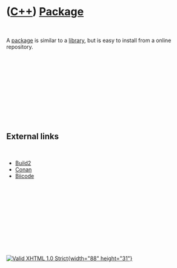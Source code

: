 



 

 

 

 

 

([C++](Cpp.htm)) [Package](CppPackage.htm)
==========================================

 

A [package](CppPackage.htm) is similar to a [library](CppLibrary.htm),
but is easy to install from a online repository.

 

 

 

 

 

 

External links
--------------

 

-   [Build2](www.build2.org)
-   [Conan](www.conan.io)
-   [Biicode](www.biicode.com)

 

 

 

 

 





 

[![Valid XHTML 1.0 Strict](valid-xhtml10.png){width="88"
height="31"}](http://validator.w3.org/check?uri=referer)

